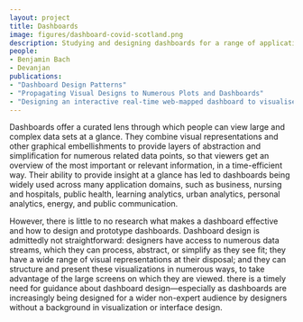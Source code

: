 ```yaml
---
layout: project
title: Dashboards
image: figures/dashboard-covid-scotland.png
description: Studying and designing dashboards for a range of applications, including peace analytics, learning analytics, energy, public health. 
people:
- Benjamin Bach
- Devanjan
publications:
- "Dashboard Design Patterns"
- "Propagating Visual Designs to Numerous Plots and Dashboards"
- "Designing an interactive real-time web-mapped dashboard to visualise conflict ceasefires data over COVID-19 infection rates: Facilities and the way ahead" 
---
```


Dashboards offer a curated lens through which people can view large and complex data sets at a glance. They combine visual representations and other graphical embellishments to provide layers of abstraction and simplification for numerous related data points, so that viewers get an overview of the most important or relevant information, in a time-efficient way. Their ability to provide insight at a glance has led to dashboards being widely used across many application domains, such as business, nursing and hospitals, public health, learning analytics, urban analytics, personal analytics, energy, and public communication. 

However, there is little to no research what makes a dashboard effective and how to design and prototype dashboards. Dashboard design is admittedly not straightforward: designers have access to numerous data streams, which they can process, abstract, or simplify as they see fit; they have a wide range of visual representations at their disposal; and they can structure and present these visualizations in numerous ways, to take advantage of the large screens on which they are viewed. there is a timely need for guidance about dashboard design—especially as dashboards are increasingly being designed for a wider non-expert audience by designers without a background in visualization or interface design.
